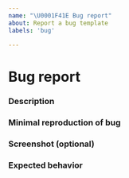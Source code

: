 ```yaml
---
name: "\U0001F41E Bug report"
about: Report a bug template
labels: 'bug'

---
```


<!-- So you want to report a bug? 
     Please check other issues 
     before opening a new one.
-->

# Bug report

### Description



### Minimal reproduction of bug



### Screenshot (optional)



### Expected behavior



